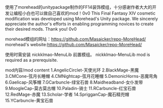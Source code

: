   使用了morehead的unitypackage制作的FF14装饰模组，十分感谢作者大大的开发让编程小白也可以做自己喜欢的mod！0v0
  This Final Fantasy XIV cosmetic modification was developed using Morehead's Unity package. We sincerely appreciate the author's efforts in enabling programming novices to create their desired mods. Thank you! 0v0

  morehead模组的网址：https://github.com/Masaicker/repo-MoreHead/
  morehead's website:https://github.com/Masaicker/repo-MoreHead/

  使用时需安装 nickklmao-MenuLib 前置模组。
  nickklmao-MenuLib mod is required as a prerequisite.

  mod内容/mod content
  1.AngelicCirclet-天使光环
  2.BlackMage-黑魔
  3.CMCone-弦月长睡帽
  4.CMNightcap-弦月花睡帽
  5.DemonicHorns-恶魔弯角
  6.Gaelicap-风筝帽
  7.GCarbuncle-绿宝石兽
  8.Maidheadband-女仆发带
  9.MoogleCap-莫古莫古帽
  10.Paladin-骑士
  11.RCarbuncle-红宝石兽
  12.RedMage-赤魔
  13.Scholar-学者
  14.SprigganCap-魔石精兜帽
  15.YCarbuncle-黄宝石兽
